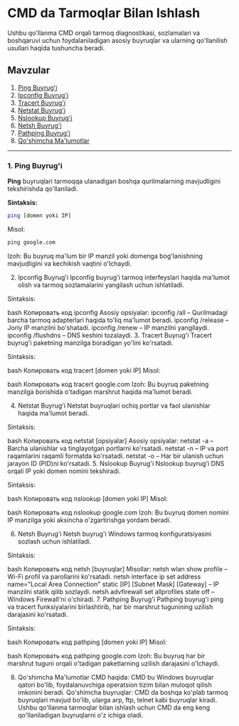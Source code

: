 # CMD da Tarmoqlar Bilan Ishlash

Ushbu qo'llanma CMD orqali tarmoq diagnostikasi, sozlamalari va boshqaruvi uchun foydalaniladigan asosiy buyruqlar va ularning qo'llanilish usullari haqida tushuncha beradi.

## Mavzular

1. [Ping Buyrug'i](#ping-buyrug-i)
2. [Ipconfig Buyrug'i](#ipconfig-buyrug-i)
3. [Tracert Buyrug'i](#tracert-buyrug-i)
4. [Netstat Buyrug'i](#netstat-buyrug-i)
5. [Nslookup Buyrug'i](#nslookup-buyrug-i)
6. [Netsh Buyrug'i](#netsh-buyrug-i)
7. [Pathping Buyrug'i](#pathping-buyrug-i)
8. [Qo'shimcha Ma'lumotlar](#qo-shimcha-ma-lumotlar)

---
### 1. Ping Buyrug'i

**Ping** buyruqlari tarmoqqa ulanadigan boshqa qurilmalarning mavjudligini tekshirishda qo'llaniladi.

**Sintaksis:**
```bash
ping [domen yoki IP]
```
Misol:
```cmd
ping google.com
```
Izoh: Bu buyruq ma'lum bir IP manzil yoki domenga bog'lanishning mavjudligini va kechikish vaqtini o'lchaydi.

2. Ipconfig Buyrug'i
Ipconfig buyrug'i tarmoq interfeyslari haqida ma'lumot olish va tarmoq sozlamalarini yangilash uchun ishlatiladi.

Sintaksis:

bash
Копировать код
ipconfig
Asosiy opsiyalar:
ipconfig /all – Qurilmadagi barcha tarmoq adapterlari haqida to'liq ma'lumot beradi.
ipconfig /release – Joriy IP manzilni bo'shatadi.
ipconfig /renew – IP manzilni yangilaydi.
ipconfig /flushdns – DNS keshini tozalaydi.
3. Tracert Buyrug'i
Tracert buyrug'i paketning manzilga boradigan yo'lini ko'rsatadi.

Sintaksis:

bash
Копировать код
tracert [domen yoki IP]
Misol:

bash
Копировать код
tracert google.com
Izoh: Bu buyruq paketning manzilga borishida o'tadigan marshrut haqida ma'lumot beradi.

4. Netstat Buyrug'i
Netstat buyruqlari ochiq portlar va faol ulanishlar haqida ma'lumot beradi.

Sintaksis:

bash
Копировать код
netstat [opsiyalar]
Asosiy opsiyalar:
netstat -a – Barcha ulanishlar va tinglayotgan portlarni ko'rsatadi.
netstat -n – IP va port raqamlarini raqamli formatda ko'rsatadi.
netstat -o – Har bir ulanish uchun jarayon ID (PID)ni ko'rsatadi.
5. Nslookup Buyrug'i
Nslookup buyrug'i DNS orqali IP yoki domen nomini tekshiradi.

Sintaksis:

bash
Копировать код
nslookup [domen yoki IP]
Misol:

bash
Копировать код
nslookup google.com
Izoh: Bu buyruq domen nomini IP manzilga yoki aksincha o'zgartirishga yordam beradi.

6. Netsh Buyrug'i
Netsh buyrug'i Windows tarmoq konfiguratsiyasini sozlash uchun ishlatiladi.

Sintaksis:

bash
Копировать код
netsh [buyruqlar]
Misollar:
netsh wlan show profile – Wi-Fi profil va parollarini ko'rsatadi.
netsh interface ip set address name="Local Area Connection" static [IP] [Subnet Mask] [Gateway] – IP manzilni statik qilib sozlaydi.
netsh advfirewall set allprofiles state off – Windows Firewall'ni o'chiradi.
7. Pathping Buyrug'i
Pathping buyrug'i ping va tracert funksiyalarini birlashtirib, har bir marshrut tugunining uzilish darajasini ko'rsatadi.

Sintaksis:

bash
Копировать код
pathping [domen yoki IP]
Misol:

bash
Копировать код
pathping google.com
Izoh: Bu buyruq har bir marshrut tuguni orqali o'tadigan paketlarning uzilish darajasini o'lchaydi.

8. Qo'shimcha Ma'lumotlar
CMD haqida: CMD bu Windows buyruqlar qatori bo'lib, foydalanuvchiga operatsion tizim bilan muloqot qilish imkonini beradi.
Qo'shimcha buyruqlar: CMD da boshqa ko'plab tarmoq buyruqlari mavjud bo'lib, ularga arp, ftp, telnet kabi buyruqlar kiradi.
Ushbu qo'llanma tarmoqlar bilan ishlash uchun CMD da eng keng qo'llaniladigan buyruqlarni o'z ichiga oladi.
